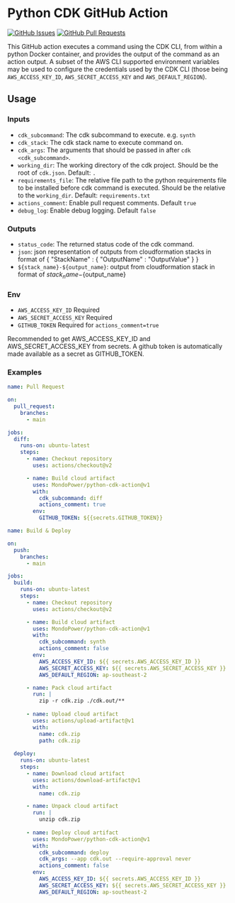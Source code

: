 # Python CDK GitHub Action

[![GitHub Issues](https://img.shields.io/github/issues/MondoPower/python-cdk-action.svg)](https://github.com/MondoPower/python-cdk-action/issues/)
[![GitHub Pull Requests](https://img.shields.io/github/issues-pr/MondoPower/python-cdk-action.svg)](https://github.com/MondoPower/python-cdk-action/pulls/)

This GitHub action executes a command using the CDK CLI, from within a python Docker container, and provides the output of the command as an action output. A subset of the AWS CLI supported environment variables may be used to configure the credentials used by the CDK CLI (those being `AWS_ACCESS_KEY_ID`, `AWS_SECRET_ACCESS_KEY` and `AWS_DEFAULT_REGION`).

## Usage

### Inputs

* `cdk_subcommand`: The cdk subcommand to execute. e.g. `synth`
* `cdk_stack`: The cdk stack name to execute command on.
* `cdk_args`: The arguments that should be passed in after `cdk <cdk_subcommand>`.
* `working_dir`: The working directory of the cdk project. Should be the root of `cdk.json`. Default: `.`
* `requirements_file`: The relative file path to the python requirements file to be installed before cdk command is executed. Should be the relative to the `working_dir`. Default: `requirements.txt`
* `actions_comment`: Enable pull request comments. Default `true`
* `debug_log`: Enable debug logging. Default `false`

### Outputs

* `status_code`: The returned status code of the cdk command.
* `json`: json representation of outputs from cloudformation stacks in format of { "StackName" : { "OutputName" : "OutputValue" } }
* `${stack_name}-${output_name}`: output from cloudformation stack in format of ${stack_name}-${output_name}

### Env

* `AWS_ACCESS_KEY_ID` Required
* `AWS_SECRET_ACCESS_KEY` Required
* `GITHUB_TOKEN` Required for `actions_comment=true`

Recommended to get AWS_ACCESS_KEY_ID and AWS_SECRET_ACCESS_KEY from secrets. A github token is automatically made available as a secret as GITHUB_TOKEN.

### Examples

```yaml
name: Pull Request

on:
  pull_request:
    branches:
      - main

jobs:
  diff:
    runs-on: ubuntu-latest
    steps:
      - name: Checkout repository
        uses: actions/checkout@v2

      - name: Build cloud artifact
        uses: MondoPower/python-cdk-action@v1
        with:
          cdk_subcommand: diff
          actions_comment: true
        env:
          GITHUB_TOKEN: ${{secrets.GITHUB_TOKEN}}
```

```yaml
name: Build & Deploy

on:
  push:
    branches:
      - main

jobs:
  build:
    runs-on: ubuntu-latest
    steps:
      - name: Checkout repository
        uses: actions/checkout@v2

      - name: Build cloud artifact
        uses: MondoPower/python-cdk-action@v1
        with:
          cdk_subcommand: synth
          actions_comment: false
        env:
          AWS_ACCESS_KEY_ID: ${{ secrets.AWS_ACCESS_KEY_ID }}
          AWS_SECRET_ACCESS_KEY: ${{ secrets.AWS_SECRET_ACCESS_KEY }}
          AWS_DEFAULT_REGION: ap-southeast-2

      - name: Pack cloud artifact
        run: |
          zip -r cdk.zip ./cdk.out/**
      
      - name: Upload cloud artifact
        uses: actions/upload-artifact@v1
        with:
          name: cdk.zip
          path: cdk.zip
    
  deploy:
    runs-on: ubuntu-latest
    steps:
      - name: Download cloud artifact
        uses: actions/download-artifact@v1
        with:
          name: cdk.zip

      - name: Unpack cloud artifact
        run: |
          unzip cdk.zip
      
      - name: Deploy cloud artifact
        uses: MondoPower/python-cdk-action@v1
        with:
          cdk_subcommand: deploy
          cdk_args: --app cdk.out --require-approval never
          actions_comment: false
        env:
          AWS_ACCESS_KEY_ID: ${{ secrets.AWS_ACCESS_KEY_ID }}
          AWS_SECRET_ACCESS_KEY: ${{ secrets.AWS_SECRET_ACCESS_KEY }}
          AWS_DEFAULT_REGION: ap-southeast-2
```